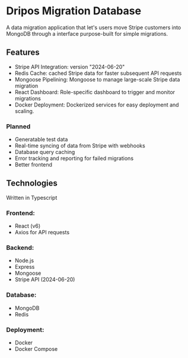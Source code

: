 # Dripos Migration Database

A data migration application that let's users move Stripe customers into 
MongoDB through a interface purpose-built for simple migrations.

## Features
- Stripe API Integration: version "2024-06-20"
- Redis Cache: cached Stripe data for faster subsequent API requests
- Mongoose Pipelining: Mongoose to manage large-scale Stripe data migration
- React Dashboard: Role-specific dashboard to trigger and monitor migrations
- Docker Deployment: Dockerized services for easy deployment and scaling.

### Planned
- Generatable test data
- Real-time syncing of data from Stripe with webhooks
- Database query caching
- Error tracking and reporting for failed migrations
- Better frontend

## Technologies
Written in Typescript

### Frontend:
- React (v6)
- Axios for API requests

### Backend:
- Node.js
- Express
- Mongoose
- Stripe API (2024-06-20)

### Database:
- MongoDB
- Redis

### Deployment:
- Docker
- Docker Compose



